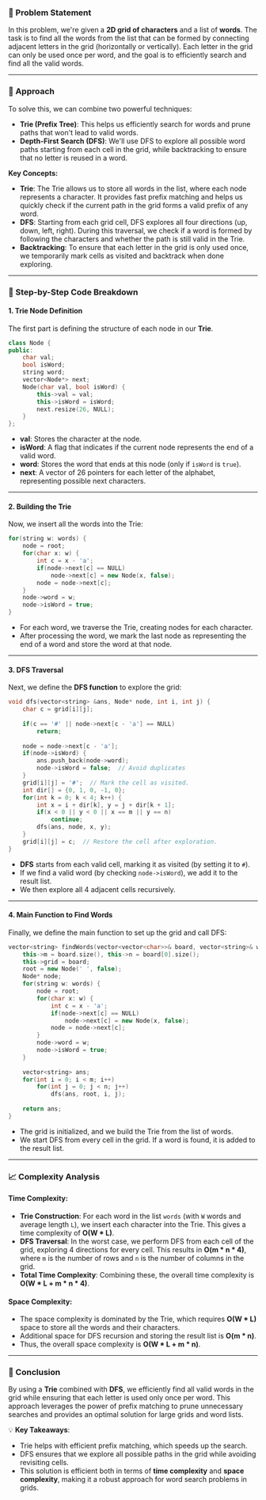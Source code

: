 ### 🚀 Problem Statement

In this problem, we're given a **2D grid of characters** and a list of **words**. The task is to find all the words from the list that can be formed by connecting adjacent letters in the grid (horizontally or vertically). Each letter in the grid can only be used once per word, and the goal is to efficiently search and find all the valid words.

---

### 🧠 Approach

To solve this, we can combine two powerful techniques:

- **Trie (Prefix Tree)**: This helps us efficiently search for words and prune paths that won't lead to valid words.
- **Depth-First Search (DFS)**: We'll use DFS to explore all possible word paths starting from each cell in the grid, while backtracking to ensure that no letter is reused in a word.

**Key Concepts:**
- **Trie**: The Trie allows us to store all words in the list, where each node represents a character. It provides fast prefix matching and helps us quickly check if the current path in the grid forms a valid prefix of any word.
- **DFS**: Starting from each grid cell, DFS explores all four directions (up, down, left, right). During this traversal, we check if a word is formed by following the characters and whether the path is still valid in the Trie.
- **Backtracking**: To ensure that each letter in the grid is only used once, we temporarily mark cells as visited and backtrack when done exploring.

---

### 🔨 Step-by-Step Code Breakdown

#### 1. **Trie Node Definition**

The first part is defining the structure of each node in our **Trie**.

```cpp
class Node {
public:
    char val;
    bool isWord;
    string word;
    vector<Node*> next;
    Node(char val, bool isWord) {
        this->val = val;
        this->isWord = isWord;
        next.resize(26, NULL);
    }
};
```

- **val**: Stores the character at the node.
- **isWord**: A flag that indicates if the current node represents the end of a valid word.
- **word**: Stores the word that ends at this node (only if `isWord` is `true`).
- **next**: A vector of 26 pointers for each letter of the alphabet, representing possible next characters.

---

#### 2. **Building the Trie**

Now, we insert all the words into the Trie:

```cpp
for(string w: words) {
    node = root;
    for(char x: w) {
        int c = x - 'a'; 
        if(node->next[c] == NULL)
            node->next[c] = new Node(x, false);
        node = node->next[c];
    }
    node->word = w;
    node->isWord = true;
}
```

- For each word, we traverse the Trie, creating nodes for each character.
- After processing the word, we mark the last node as representing the end of a word and store the word at that node.

---

#### 3. **DFS Traversal**

Next, we define the **DFS function** to explore the grid:

```cpp
void dfs(vector<string> &ans, Node* node, int i, int j) {
    char c = grid[i][j];
    
    if(c == '#' || node->next[c - 'a'] == NULL)
        return;
    
    node = node->next[c - 'a'];
    if(node->isWord) {
        ans.push_back(node->word);
        node->isWord = false;  // Avoid duplicates
    }
    grid[i][j] = '#';  // Mark the cell as visited.
    int dir[] = {0, 1, 0, -1, 0};
    for(int k = 0; k < 4; k++) {
        int x = i + dir[k], y = j + dir[k + 1];
        if(x < 0 || y < 0 || x == m || y == n)
            continue;
        dfs(ans, node, x, y);
    }
    grid[i][j] = c;  // Restore the cell after exploration.
}
```

- **DFS** starts from each valid cell, marking it as visited (by setting it to `#`).
- If we find a valid word (by checking `node->isWord`), we add it to the result list.
- We then explore all 4 adjacent cells recursively.

---

#### 4. **Main Function to Find Words**

Finally, we define the main function to set up the grid and call DFS:

```cpp
vector<string> findWords(vector<vector<char>>& board, vector<string>& words) {
    this->m = board.size(), this->n = board[0].size();
    this->grid = board;
    root = new Node(' ', false);
    Node* node;
    for(string w: words) {
        node = root;
        for(char x: w) {
            int c = x - 'a';
            if(node->next[c] == NULL)
                node->next[c] = new Node(x, false);
            node = node->next[c];
        }
        node->word = w;
        node->isWord = true;
    }
    
    vector<string> ans;
    for(int i = 0; i < m; i++)
        for(int j = 0; j < n; j++)
            dfs(ans, root, i, j);
    
    return ans;
}
```

- The grid is initialized, and we build the Trie from the list of words.
- We start DFS from every cell in the grid. If a word is found, it is added to the result list.

---

### 📈 Complexity Analysis

#### Time Complexity:
- **Trie Construction**: For each word in the list `words` (with `W` words and average length `L`), we insert each character into the Trie. This gives a time complexity of **O(W * L)**.
- **DFS Traversal**: In the worst case, we perform DFS from each cell of the grid, exploring 4 directions for every cell. This results in **O(m * n * 4)**, where `m` is the number of rows and `n` is the number of columns in the grid.
- **Total Time Complexity**: Combining these, the overall time complexity is **O(W * L + m * n * 4)**.

#### Space Complexity:
- The space complexity is dominated by the Trie, which requires **O(W * L)** space to store all the words and their characters.
- Additional space for DFS recursion and storing the result list is **O(m * n)**.
- Thus, the overall space complexity is **O(W * L + m * n)**.

---

### 🏁 Conclusion

By using a **Trie** combined with **DFS**, we efficiently find all valid words in the grid while ensuring that each letter is used only once per word. This approach leverages the power of prefix matching to prune unnecessary searches and provides an optimal solution for large grids and word lists. 

💡 **Key Takeaways**:
- Trie helps with efficient prefix matching, which speeds up the search.
- DFS ensures that we explore all possible paths in the grid while avoiding revisiting cells.
- This solution is efficient both in terms of **time complexity** and **space complexity**, making it a robust approach for word search problems in grids.

  